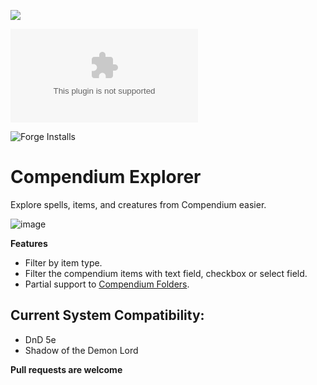 ![](https://img.shields.io/badge/Foundry-v0.8.6-informational)
<!--- Downloads @ Latest Badge -->
![Latest Release Download Count](https://img.shields.io/github/downloads/patrickporto/fvtt-compendium-explorer/latest/module.zip)

<!--- Forge Bazaar Install % Badge -->
![Forge Installs](https://img.shields.io/badge/dynamic/json?label=Forge%20Installs&query=package.installs&suffix=%25&url=https%3A%2F%2Fforge-vtt.com%2Fapi%2Fbazaar%2Fpackage%2Ffvtt-compendium-explorer&colorB=4aa94a)

# Compendium Explorer

Explore spells, items, and creatures from Compendium easier.


![image](https://user-images.githubusercontent.com/1543276/133717551-76804912-3647-4844-863c-919bdf690477.png)

**Features**

* Filter by item type.
* Filter the compendium items with text field, checkbox or select field.
* Partial support to [Compendium Folders](https://github.com/earlSt1/vtt-compendium-folders).

## Current System Compatibility:

* DnD 5e
* Shadow of the Demon Lord

**Pull requests are welcome**
